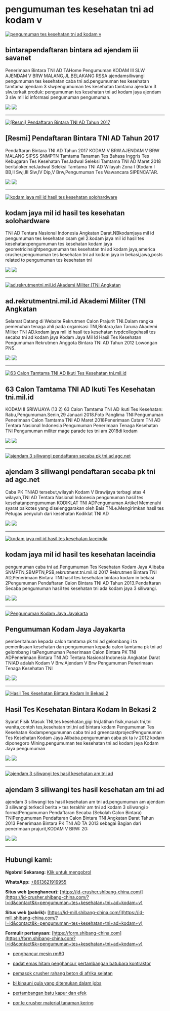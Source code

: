 # pengumuman tes kesehatan tni ad kodam v

<a href="https://swt.shibang-china.com/?l=id&img&k=pengumuman+tes+kesehatan+tni+ad+kodam+v" target="_blank">![pengumuman tes kesehatan tni ad kodam v](http://static.shibang-china.com/all-800x300/595.jpg)</a>

## bintarapendaftaran bintara ad ajendam iii savanet
Penerimaan Bintara TNI AD TAHome Pengumuman KODAM III SLW AJENDAM V BRW MALANG,JL.BELAKANG RSSA ajendamsiliwangi pengumuman tes kesehatan caba tni ad.pengumuman tes kesehatan tamtama ajendam 3 slwpengumuman tes kesehatan tamtama ajendam 3 slw.terkait produk: pengumuman tes kesehatan tni ad kodam jaya ajendam 3 slw mil id informasi pengumuman pengumuman.


<a href="https://whatsapp.shibangsoft.com/WhatsApp.php" target="_blank" title="WhatsApp">![](http://static.shibang-china.com/icon/whatsapp.png)</a> <a href="https://swt.shibang-china.com/?l=id&icon&k=pengumuman+tes+kesehatan+tni+ad+kodam+v" target="_blank">![](http://static.shibang-china.com/icon/chat-id.png)</a>

---

<a href="https://swt.shibang-china.com/?l=id&img&k=pengumuman+tes+kesehatan+tni+ad+kodam+v" target="_blank">![[Resmi] Pendaftaran Bintara TNI AD Tahun 2017](http://static.shibang-china.com/all-800x300/499.jpg)</a>

## [Resmi] Pendaftaran Bintara TNI AD Tahun 2017
Pendaftaran Bintara TNI AD Tahun 2017 KODAM V BRW.AJENDAM V BRW MALANG SIPSS SNMPTN Tamtama Tanaman Tes Bahasa Inggris Tes Kebugaran Tes Kesehatan TesJadwal Seleksi Tamtama TNI AD Maret 2018 beritaloker.netJadwal Seleksi Tamtama TNI AD Wilayah Zona I (Kodam I BB,II Swj,III Slw,IV Dip,V Brw,Pengumuman Tes Wawancara SIPENCATAR.


<a href="https://whatsapp.shibangsoft.com/WhatsApp.php" target="_blank" title="WhatsApp">![](http://static.shibang-china.com/icon/whatsapp.png)</a> <a href="https://swt.shibang-china.com/?l=id&icon&k=pengumuman+tes+kesehatan+tni+ad+kodam+v" target="_blank">![](http://static.shibang-china.com/icon/chat-id.png)</a>

---

<a href="https://swt.shibang-china.com/?l=id&img&k=pengumuman+tes+kesehatan+tni+ad+kodam+v" target="_blank">![kodam jaya mil id hasil tes kesehatan solohardware](http://static.shibang-china.com/all-800x300/126.jpg)</a>

## kodam jaya mil id hasil tes kesehatan solohardware
TNI AD Tentara Nasional Indonesia Angkatan Darat.NBkodamjaya mil id pengumuman tes kesehatan csam gel 2.kodam jaya mil id hasil tes kesehatan:pengumuman tes kesehatan kodam jaya geometricinsightpengumuman tes kesehatan tni ad kodam jaya,america crusher.pengumuman tes kesehatan tni ad kodam jaya in bekasi,jawa,posts related to pengumuman tes kesehatan tni


<a href="https://whatsapp.shibangsoft.com/WhatsApp.php" target="_blank" title="WhatsApp">![](http://static.shibang-china.com/icon/whatsapp.png)</a> <a href="https://swt.shibang-china.com/?l=id&icon&k=pengumuman+tes+kesehatan+tni+ad+kodam+v" target="_blank">![](http://static.shibang-china.com/icon/chat-id.png)</a>

---

<a href="https://swt.shibang-china.com/?l=id&img&k=pengumuman+tes+kesehatan+tni+ad+kodam+v" target="_blank">![ad.rekrutmentni.mil.id Akademi Militer (TNI Angkatan](http://static.shibang-china.com/all-800x300/1444.jpg)</a>

## ad.rekrutmentni.mil.id Akademi Militer (TNI Angkatan
Selamat Datang di Website Rekrutmen Calon Prajurit TNI.Dalam rangka pemenuhan tenaga ahli pada organisasi TNI,Bintara,dan Taruna Akademi Militer TNI AD.kodam jaya mil id hasil tes kesehatan tvpdcollegehasil tes secaba tni ad kodam jaya Kodam Jaya Mil Id Hasil Tes Kesehatan Pengumuman Rekrutmen Anggota Bintara TNI AD Tahun 2012 Lowongan PNS.


<a href="https://whatsapp.shibangsoft.com/WhatsApp.php" target="_blank" title="WhatsApp">![](http://static.shibang-china.com/icon/whatsapp.png)</a> <a href="https://swt.shibang-china.com/?l=id&icon&k=pengumuman+tes+kesehatan+tni+ad+kodam+v" target="_blank">![](http://static.shibang-china.com/icon/chat-id.png)</a>

---

<a href="https://swt.shibang-china.com/?l=id&img&k=pengumuman+tes+kesehatan+tni+ad+kodam+v" target="_blank">![63 Calon Tamtama TNI AD Ikuti Tes Kesehatan tni.mil.id](http://static.shibang-china.com/all-800x300/1321.jpg)</a>

## 63 Calon Tamtama TNI AD Ikuti Tes Kesehatan tni.mil.id
KODAM II SRIWIJAYA (13 2) 63 Calon Tamtama TNI AD Ikuti Tes Kesehatan: Rabu,Pengumuman.Senin,29 Januari 2018.Foto Panglima TNI:Pengumuman Penerimaan Calon Tamtama TNI AD Maret 2018Penerimaan Catam TNI AD Tentara Nasional Indonesia Pengumuman Penerimaan Tenaga Kesehatan TNI Pengumuman militer mage parade tes tni am 2018di kodam


<a href="https://whatsapp.shibangsoft.com/WhatsApp.php" target="_blank" title="WhatsApp">![](http://static.shibang-china.com/icon/whatsapp.png)</a> <a href="https://swt.shibang-china.com/?l=id&icon&k=pengumuman+tes+kesehatan+tni+ad+kodam+v" target="_blank">![](http://static.shibang-china.com/icon/chat-id.png)</a>

---

<a href="https://swt.shibang-china.com/?l=id&img&k=pengumuman+tes+kesehatan+tni+ad+kodam+v" target="_blank">![ajendam 3 siliwangi pendaftaran secaba pk tni ad agc.net](http://static.shibang-china.com/all-800x300/898.jpg)</a>

## ajendam 3 siliwangi pendaftaran secaba pk tni ad agc.net
Caba PK TNIAD tersebut,wilayah Kodam V Brawijaya terbagi atas 4 wilayah,TNI AD Tentara Nasional Indonesia pengumuman hasil tes kesehatanpengumuman KODIKLAT TNI ADPengumuman Artikel Memenuhi syarat psikotes yang diselenggarakan oleh Bais TNI.e.Mengirimkan hasil tes Petugas penyuluh dari kesehatan Kodiklat TNI AD


<a href="https://whatsapp.shibangsoft.com/WhatsApp.php" target="_blank" title="WhatsApp">![](http://static.shibang-china.com/icon/whatsapp.png)</a> <a href="https://swt.shibang-china.com/?l=id&icon&k=pengumuman+tes+kesehatan+tni+ad+kodam+v" target="_blank">![](http://static.shibang-china.com/icon/chat-id.png)</a>

---

<a href="https://swt.shibang-china.com/?l=id&img&k=pengumuman+tes+kesehatan+tni+ad+kodam+v" target="_blank">![kodam jaya mil id hasil tes kesehatan laceindia](http://static.shibang-china.com/all-800x300/898.jpg)</a>

## kodam jaya mil id hasil tes kesehatan laceindia
pengumuman caba tni ad.Pengumuman Tes Kesehatan Kodam Jaya Alibaba SNMPTN,SBMPTN,PSB,rekrutment.tni.mil.id 2017 Rekrutmen Bintara TNI AD,Penerimaan Bintara TNI.hasil tes kesehatan bintara kodam in bekasi 2Pengumuman Pendaftaran Calon Bintara TNI AD Tahun 2013.Pendaftaran Secaba pengumuman hasil tes kesehatan tni ada kodam jaya 3 siliwangi.


<a href="https://whatsapp.shibangsoft.com/WhatsApp.php" target="_blank" title="WhatsApp">![](http://static.shibang-china.com/icon/whatsapp.png)</a> <a href="https://swt.shibang-china.com/?l=id&icon&k=pengumuman+tes+kesehatan+tni+ad+kodam+v" target="_blank">![](http://static.shibang-china.com/icon/chat-id.png)</a>

---

<a href="https://swt.shibang-china.com/?l=id&img&k=pengumuman+tes+kesehatan+tni+ad+kodam+v" target="_blank">![Pengumuman Kodam Jaya Jayakarta](http://static.shibang-china.com/all-800x300/571.jpg)</a>

## Pengumuman Kodam Jaya Jayakarta
pemberitahuan kepada calon tamtama pk tni ad gelombang i ta pemeriksaan kesehatan dan pengumuman kepada calon tamtama pk tni ad gelombang i taPengumuman Penerimaan Calon Bintara PK TNI ADPenerimaan Bintara TNI AD Tentara Nasional Indonesia Angkatan Darat TNIAD adalah Kodam V Brw.Ajendam V Brw Pengumuman Penerimaan Tenaga Kesehatan TNI


<a href="https://whatsapp.shibangsoft.com/WhatsApp.php" target="_blank" title="WhatsApp">![](http://static.shibang-china.com/icon/whatsapp.png)</a> <a href="https://swt.shibang-china.com/?l=id&icon&k=pengumuman+tes+kesehatan+tni+ad+kodam+v" target="_blank">![](http://static.shibang-china.com/icon/chat-id.png)</a>

---

<a href="https://swt.shibang-china.com/?l=id&img&k=pengumuman+tes+kesehatan+tni+ad+kodam+v" target="_blank">![Hasil Tes Kesehatan Bintara Kodam In Bekasi 2](http://static.shibang-china.com/all-800x300/223.jpg)</a>

## Hasil Tes Kesehatan Bintara Kodam In Bekasi 2
Syarat Fisik Masuk TNI,tes kesehatan,gigi tni,latihan fisik,masuk tni,tni wanita,contoh tes,kesehatan tni,tni ad bintara kodam Pengumuman Tes Kesehatan Kodampengumuman caba tni ad greencastprojectPengumuman Tes Kesehatan Kodam Jaya Alibaba.pengumuman caba pk ta iv 2012 kodam diponegoro Mining.pengumuman tes kesehatan tni ad kodam jaya Kodam Jaya pengumuman


<a href="https://whatsapp.shibangsoft.com/WhatsApp.php" target="_blank" title="WhatsApp">![](http://static.shibang-china.com/icon/whatsapp.png)</a> <a href="https://swt.shibang-china.com/?l=id&icon&k=pengumuman+tes+kesehatan+tni+ad+kodam+v" target="_blank">![](http://static.shibang-china.com/icon/chat-id.png)</a>

---

<a href="https://swt.shibang-china.com/?l=id&img&k=pengumuman+tes+kesehatan+tni+ad+kodam+v" target="_blank">![ajendam 3 siliwangi tes hasil kesehatan am tni ad](http://static.shibang-china.com/all-800x300/627.jpg)</a>

## ajendam 3 siliwangi tes hasil kesehatan am tni ad
ajendam 3 siliwangi tes hasil kesehatan am tni ad.pengumuman am ajendam 3 siliwangi.terkecil berita » tes terakhir am tni ad kodam 3 siliwangi » formatPengumuman Pendaftaran Secaba (Sekolah Calon Bintara) TNIPengumuman Pendaftaran Calon Bintara TNI Angkatan Darat Tahun 2013 Penerimaan Bintara PK TNI AD TA 2013 sebagai Bagian dari penerimaan prajurit,KODAM V BRW: 20:


<a href="https://whatsapp.shibangsoft.com/WhatsApp.php" target="_blank" title="WhatsApp">![](http://static.shibang-china.com/icon/whatsapp.png)</a> <a href="https://swt.shibang-china.com/?l=id&icon&k=pengumuman+tes+kesehatan+tni+ad+kodam+v" target="_blank">![](http://static.shibang-china.com/icon/chat-id.png)</a>

---
## Hubungi kami:

**Ngobrol Sekarang:** [Klik untuk mengobrol](https://swt.shibang-china.com?l=id&contact&k=pengumuman+tes+kesehatan+tni+ad+kodam+v)

**WhatsApp:**  [+8613621919955](https://whatsapp.shibangsoft.com/WhatsApp.php)

**Situs web (penghancur):** [https://id-crusher.shibang-china.com/](https://id-crusher.shibang-china.com/?l=id&contact&k=pengumuman+tes+kesehatan+tni+ad+kodam+v)

**Situs web (pabrik):** [https://id-mill.shibang-china.com/](https://id-mill.shibang-china.com/?l=id&contact&k=pengumuman+tes+kesehatan+tni+ad+kodam+v)

**Formulir pertanyaan:** [https://form.shibang-china.com](https://form.shibang-china.com?l=id&contact&k=pengumuman+tes+kesehatan+tni+ad+kodam+v)

* [penghancur mesin rm60](../42/penghancur%20mesin%20rm60.md)

* [padat emas hitam penghancur pertambangan batubara kontraktor](../41/padat%20emas%20hitam%20penghancur%20pertambangan%20batubara%20kontraktor.md)

* [pemasok crusher rahang beton di afrika selatan](../50/pemasok%20crusher%20rahang%20beton%20di%20afrika%20selatan.md)

* [bl kinauni gula yang ditemukan dalam jobs](../43/bl%20kinauni%20gula%20yang%20ditemukan%20dalam%20jobs.md)

* [pertambangan batu kapur dan efek](../47/pertambangan%20batu%20kapur%20dan%20efek.md)

* [por le crusher material tanaman kering](../49/por%20le%20crusher%20material%20tanaman%20kering.md)